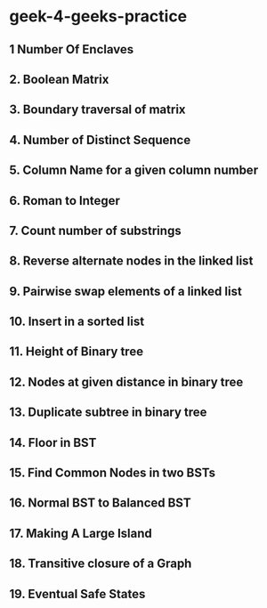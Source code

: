 # geek-4-geeks-practice
##  1 Number Of Enclaves
## 2. Boolean Matrix
## 3. Boundary traversal of matrix 
## 4. Number of Distinct Sequence
## 5. Column Name for a given column number 
## 6. Roman to Integer
## 7. Count number of substrings
## 8. Reverse alternate nodes in the linked list
## 9. Pairwise swap elements of a linked list
## 10. Insert in a sorted list
## 11. Height of Binary tree
## 12. Nodes at given distance in binary tree
## 13. Duplicate subtree in binary tree
## 14. Floor in BST
## 15. Find Common Nodes in two BSTs
## 16. Normal BST to Balanced BST
## 17. Making A Large Island
## 18. Transitive closure of a Graph
## 19. Eventual Safe States
